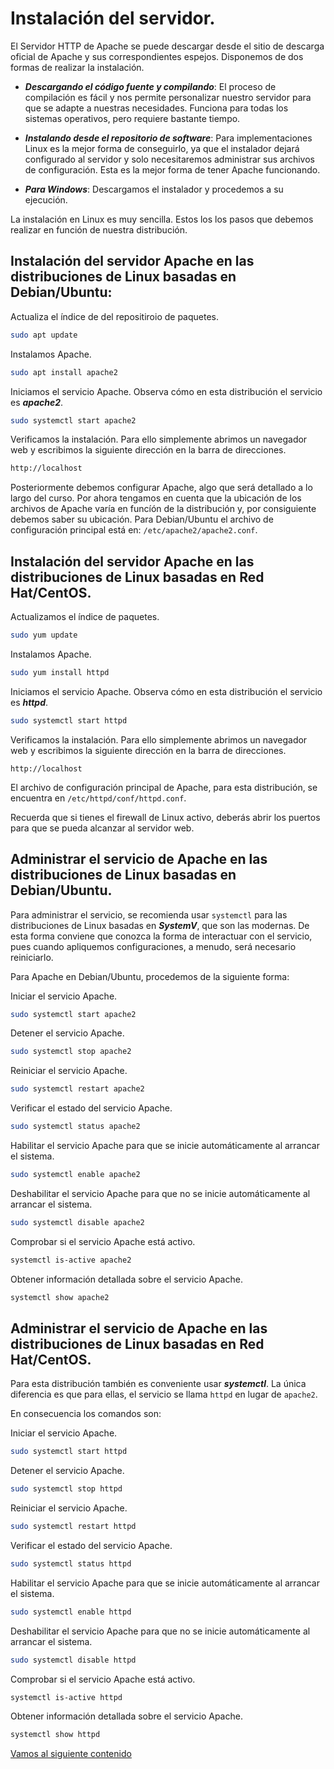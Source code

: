 # Instalación del servidor.

El Servidor HTTP de Apache se puede descargar desde el sitio de descarga oficial de Apache y sus correspondientes espejos. Disponemos de dos formas de realizar la instalación.

* ***Descargando el código fuente y compilando***: El proceso de compilación es fácil y nos permite personalizar nuestro servidor para que se adapte a nuestras necesidades. Funciona para todas los sistemas operativos, pero requiere bastante tiempo. 

* ***Instalando desde el repositorio de software***: Para implementaciones Linux es la mejor forma de conseguirlo, ya que el instalador dejará configurado al servidor y solo necesitaremos administrar sus archivos de configuración. Esta es la mejor forma de tener Apache funcionando.

* ***Para Windows***: Descargamos el instalador y procedemos a su ejecución.

La instalación en Linux es muy sencilla. Estos los los pasos que debemos realizar en función de nuestra distribución.

## Instalación del servidor Apache en las distribuciones de Linux basadas en Debian/Ubuntu:

Actualiza el índice de del repositiroio de paquetes.

```bash
sudo apt update
```

Instalamos Apache.

```bash
sudo apt install apache2
```

Iniciamos el servicio Apache. Observa cómo en esta distribución el servicio es ***apache2***.

```bash
sudo systemctl start apache2
```

Verificamos la instalación. Para ello simplemente abrimos un navegador web y escribimos la siguiente dirección en la barra de direcciones. 
```bash
http://localhost
```

Posteriormente debemos configurar Apache, algo que será detallado a lo largo del curso. Por ahora tengamos en cuenta que la ubicación de los archivos de Apache varía en funcíón de la distribución y, por consiguiente debemos saber su ubicación. Para Debian/Ubuntu el archivo de configuración principal está en: `/etc/apache2/apache2.conf`.


## Instalación del servidor Apache en las distribuciones de Linux basadas en Red Hat/CentOS.

Actualizamos el índice de paquetes.

```bash
sudo yum update
```

Instalamos Apache.

```bash
sudo yum install httpd
```

Iniciamos el servicio Apache. Observa cómo en esta distribución el servicio es ***httpd***.

```bash
sudo systemctl start httpd
```

Verificamos la instalación. Para ello simplemente abrimos un navegador web y escribimos la siguiente dirección en la barra de direcciones. 

```
http://localhost
```

El archivo de configuración principal de Apache, para esta distribución, se encuentra en `/etc/httpd/conf/httpd.conf`.

Recuerda que si tienes el firewall de Linux activo, deberás abrir los puertos para que se pueda alcanzar al servidor web.

## Administrar el servicio de Apache en las distribuciones de Linux basadas en Debian/Ubuntu.

Para administrar el servicio, se recomienda usar `systemctl` para las distribuciones de Linux basadas en ***SystemV***, que son las modernas. De esta forma conviene que conozca la forma de interactuar con el servicio, pues cuando apliquemos configuraciones, a menudo, será necesario reiniciarlo.

Para Apache en Debian/Ubuntu, procedemos de la siguiente forma:

Iniciar el servicio Apache.

```bash
sudo systemctl start apache2
```

Detener el servicio Apache.

```bash
sudo systemctl stop apache2
```

Reiniciar el servicio Apache.

```bash
sudo systemctl restart apache2
```

Verificar el estado del servicio Apache.

```bash
sudo systemctl status apache2
```

Habilitar el servicio Apache para que se inicie automáticamente al arrancar el sistema.

```bash
sudo systemctl enable apache2
```

Deshabilitar el servicio Apache para que no se inicie automáticamente al arrancar el sistema.

```bash
sudo systemctl disable apache2
```

Comprobar si el servicio Apache está activo.

```bash
systemctl is-active apache2
```

Obtener información detallada sobre el servicio Apache.

```bash
systemctl show apache2
```

## Administrar el servicio de Apache en las distribuciones de Linux basadas en Red Hat/CentOS.

Para esta distribución también es conveniente usar ***systemctl***. La única diferencia es que para ellas, el servicio se llama `httpd` en lugar de `apache2`. 

En consecuencia los comandos son:

Iniciar el servicio Apache.

```bash
sudo systemctl start httpd
```

Detener el servicio Apache.

```bash
sudo systemctl stop httpd
```

Reiniciar el servicio Apache.

```bash
sudo systemctl restart httpd
```

Verificar el estado del servicio Apache.

```bash
sudo systemctl status httpd
```

Habilitar el servicio Apache para que se inicie automáticamente al arrancar el sistema.

```bash
sudo systemctl enable httpd
```

Deshabilitar el servicio Apache para que no se inicie automáticamente al arrancar el sistema.

```bash
sudo systemctl disable httpd
```

Comprobar si el servicio Apache está activo.

```bash
systemctl is-active httpd
```

Obtener información detallada sobre el servicio Apache.

```bash
systemctl show httpd
```

[Vamos al siguiente contenido](./20-B.md)